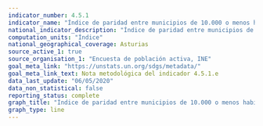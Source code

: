 ```yaml
---
indicator_number: 4.5.1
indicator_name: "Índice de paridad entre municipios de 10.000 o menos habitantes y municipios de más de 10.000 habitantes de la población entre 15 y 64 años que ha realizado estudios o formación en las últimas cuatro semanas"
national_indicator_description: "Índice de paridad entre municipios de 10.000 o menos habitantes y municipios de más de 10.000 habitantes de la población entre 15 y 64 años que ha realizado estudios o formación en las últimas cuatro semanas"
computation_units: "Índice"
national_geographical_coverage: Asturias
source_active_1: true
source_organisation_1: "Encuesta de población activa, INE"
goal_meta_link: "https://unstats.un.org/sdgs/metadata/"
goal_meta_link_text: Nota metodológica del indicador 4.5.1.e
data_last_update: "06/05/2020"
data_non_statistical: false
reporting_status: complete
graph_title: "Índice de paridad entre municipios de 10.000 o menos habitantes y municipios de más de 10.000 habitantes de la población entre 15 y 64 años que ha realizado estudios o formación en las últimas cuatro semanas"
graph_type: line
---
```

